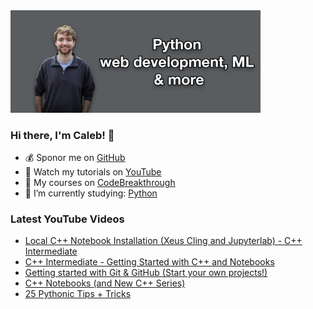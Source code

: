 <img src="github-cover-photo-my-face.jpg" width="400px" />

### Hi there, I'm Caleb! 🍛

- 💰 Sponor me on [GitHub](https://github.com/sponsors/CalebCurry)
- 🎥 Watch my tutorials on [YouTube](https://www.youtube.com/calebthevideomaker2)
- 📗 My courses on [CodeBreakthrough](https://www.codebreakthrough.com)
- 🤔 I’m currently studying: [Python](https://www.youtube.com/watch?v=s3IvdkCq2_c&t=4254s)

### Latest YouTube Videos
<!-- YOUTUBE:START -->
- [Local C++ Notebook Installation (Xeus Cling and Jupyterlab) - C++ Intermediate](https://www.youtube.com/watch?v=VdkfdBm_6W4)
- [C++ Intermediate - Getting Started with C++ and Notebooks](https://www.youtube.com/watch?v=iTL4iyFE_KI)
- [Getting started with Git & GitHub (Start your own projects!)](https://www.youtube.com/watch?v=SExhUmE7OLA)
- [C++  Notebooks (and New C++ Series)](https://www.youtube.com/watch?v=woVSL8-zmac)
- [25 Pythonic Tips + Tricks](https://www.youtube.com/watch?v=y4I3VI1N_ts)
<!-- YOUTUBE:END -->
